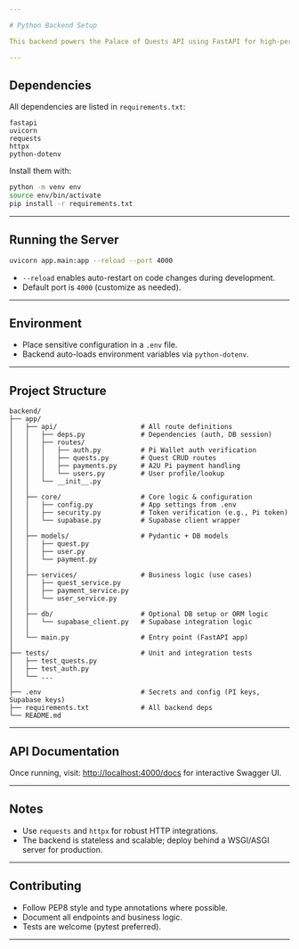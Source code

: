 ```yaml
---

# Python Backend Setup

This backend powers the Palace of Quests API using FastAPI for high-performance, asynchronous endpoints.

---
```


## Dependencies

All dependencies are listed in `requirements.txt`:

```
fastapi
uvicorn
requests
httpx
python-dotenv
```

Install them with:

```bash
python -m venv env
source env/bin/activate
pip install -r requirements.txt
```

---

## Running the Server

```bash
uvicorn app.main:app --reload --port 4000
```

- `--reload` enables auto-restart on code changes during development.
- Default port is `4000` (customize as needed).

---

## Environment

- Place sensitive configuration in a `.env` file.
- Backend auto-loads environment variables via `python-dotenv`.

---

## Project Structure

```
backend/
├── app/
│   ├── api/                     # All route definitions
│   │   ├── deps.py              # Dependencies (auth, DB session)
│   │   ├── routes/
│   │   │   ├── auth.py          # Pi Wallet auth verification
│   │   │   ├── quests.py        # Quest CRUD routes
│   │   │   ├── payments.py      # A2U Pi payment handling
│   │   │   └── users.py         # User profile/lookup
│   │   └── __init__.py
│   │
│   ├── core/                    # Core logic & configuration
│   │   ├── config.py            # App settings from .env
│   │   ├── security.py          # Token verification (e.g., Pi token)
│   │   └── supabase.py          # Supabase client wrapper
│   │
│   ├── models/                  # Pydantic + DB models
│   │   ├── quest.py
│   │   ├── user.py
│   │   └── payment.py
│   │
│   ├── services/                # Business logic (use cases)
│   │   ├── quest_service.py
│   │   ├── payment_service.py
│   │   └── user_service.py
│   │
│   ├── db/                      # Optional DB setup or ORM logic
│   │   └── supabase_client.py   # Supabase integration logic
│   │
│   └── main.py                  # Entry point (FastAPI app)
│
├── tests/                       # Unit and integration tests
│   ├── test_quests.py
│   ├── test_auth.py
│   └── ...
│
├── .env                         # Secrets and config (PI keys, Supabase keys)
├── requirements.txt             # All backend deps
└── README.md
```

---

## API Documentation

Once running, visit: [http://localhost:4000/docs](http://localhost:4000/docs) for interactive Swagger UI.

---

## Notes

- Use `requests` and `httpx` for robust HTTP integrations.
- The backend is stateless and scalable; deploy behind a WSGI/ASGI server for production.

---

## Contributing

- Follow PEP8 style and type annotations where possible.
- Document all endpoints and business logic.
- Tests are welcome (pytest preferred).

---
